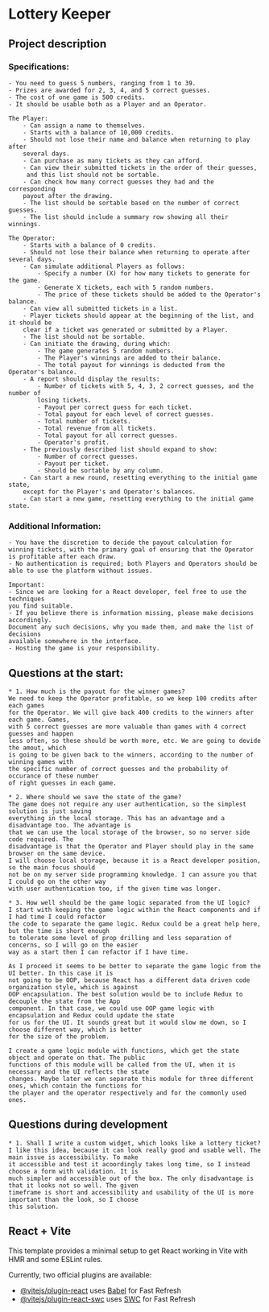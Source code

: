 # Lottery Keeper

## Project description

### Specifications:

    - You need to guess 5 numbers, ranging from 1 to 39.
    - Prizes are awarded for 2, 3, 4, and 5 correct guesses.
    - The cost of one game is 500 credits.
    - It should be usable both as a Player and an Operator.

    The Player:
        - Can assign a name to themselves.
        - Starts with a balance of 10,000 credits.
        - Should not lose their name and balance when returning to play after
        several days.
        - Can purchase as many tickets as they can afford.
        - Can view their submitted tickets in the order of their guesses,
         and this list should not be sortable.
        - Can check how many correct guesses they had and the corresponding
        payout after the drawing.
        - The list should be sortable based on the number of correct guesses.
        - The list should include a summary row showing all their winnings.

    The Operator:
        - Starts with a balance of 0 credits.
        - Should not lose their balance when returning to operate after several days.
        - Can simulate additional Players as follows:
            - Specify a number (X) for how many tickets to generate for the game.
            - Generate X tickets, each with 5 random numbers.
            - The price of these tickets should be added to the Operator's balance.
        - Can view all submitted tickets in a list.
        - Player tickets should appear at the beginning of the list, and it should be
        clear if a ticket was generated or submitted by a Player.
        - The list should not be sortable.
        - Can initiate the drawing, during which:
            - The game generates 5 random numbers.
            - The Player's winnings are added to their balance.
            - The total payout for winnings is deducted from the Operator's balance.
        - A report should display the results:
            - Number of tickets with 5, 4, 3, 2 correct guesses, and the number of
            losing tickets.
            - Payout per correct guess for each ticket.
            - Total payout for each level of correct guesses.
            - Total number of tickets.
            - Total revenue from all tickets.
            - Total payout for all correct guesses.
            - Operator's profit.
        - The previously described list should expand to show:
            - Number of correct guesses.
            - Payout per ticket.
            - Should be sortable by any column.
        - Can start a new round, resetting everything to the initial game state,
        except for the Player's and Operator's balances.
        - Can start a new game, resetting everything to the initial game state.

### Additional Information:

    - You have the discretion to decide the payout calculation for
    winning tickets, with the primary goal of ensuring that the Operator
    is profitable after each draw.
    - No authentication is required; both Players and Operators should be
    able to use the platform without issues.

    Important:
    - Since we are looking for a React developer, feel free to use the techniques
    you find suitable.
    - If you believe there is information missing, please make decisions accordingly.
    Document any such decisions, why you made them, and make the list of decisions
    available somewhere in the interface.
    - Hosting the game is your responsibility.

## Questions at the start:

    * 1. How much is the payout for the winner games?
    We need to keep the Operator profitable, so we keep 100 credits after each games
    for the Operator. We will give back 400 credits to the winners after each game. Games,
    with 5 correct guesses are more valuable than games with 4 correct guesses and happen
    less often, so these should be worth more, etc. We are going to devide the amout, which
    is going to be given back to the winners, according to the number of winning games with
    the specific number of correct guesses and the probability of occurance of these number
    of right guesses in each game.

    * 2. Where should we save the state of the game?
    The game does not require any user authentication, so the simplest solution is just saving
    everything in the local storage. This has an advantage and a disadvantage too. The advantage is
    that we can use the local storage of the browser, so no server side code required. The
    disadvantage is that the Operator and Player should play in the same browser on the same device.
    I will choose local storage, because it is a React developer position, so the main focus should
    not be on my server side programming knowledge. I can assure you that I could go on the other way
    with user authentication too, if the given time was longer.

    * 3. How well should be the game logic separated from the UI logic?
    I start with keeping the game logic within the React components and if I had time I could refactor
    the code to separate the game logic. Redux could be a great help here, but the time is short enough
    to tolerate some level of prop drilling and less separation of concerns, so I will go on the easier
    way as a start then I can refactor if I have time.

    As I proceed it seems to be better to separate the game logic from the UI better. In this case it is
    not going to be OOP, because React has a different data driven code organization style, which is against
    OOP encapsulation. The best solution would be to include Redux to decouple the state from the App
    component. In that case, we could use OOP game logic with encapsulation and Redux could update the state
    for us for the UI. It sounds great but it would slow me down, so I choose different way, which is better
    for the size of the problem.

    I create a game logic module with functions, which get the state object and operate on that. The public
    functions of this module will be called from the UI, when it is necessary and the UI reflects the state
    changes. Maybe later we can separate this module for three different ones, which contain the functions for
    the player and the operator respectively and for the commonly used ones.

## Questions during development

    * 1. Shall I write a custom widget, which looks like a lottery ticket?
    I like this idea, because it can look really good and usable well. The main issue is accessibility. To make
    it accessible and test it acoordingly takes long time, so I instead choose a form with validation. It is
    much simpler and accessible out of the box. The only disadvantage is that it looks not so well. The given
    timeframe is short and accessibility and usability of the UI is more important than the look, so I choose
    this solution.

## React + Vite

This template provides a minimal setup to get React working in Vite with HMR and some ESLint rules.

Currently, two official plugins are available:

- [@vitejs/plugin-react](https://github.com/vitejs/vite-plugin-react/blob/main/packages/plugin-react/README.md) uses [Babel](https://babeljs.io/) for Fast Refresh
- [@vitejs/plugin-react-swc](https://github.com/vitejs/vite-plugin-react-swc) uses [SWC](https://swc.rs/) for Fast Refresh
